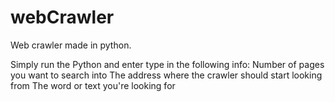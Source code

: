 # webCrawler
Web crawler made in python.

Simply run the Python and enter type in the following info:
Number of pages you want to search into
The address where the crawler should start looking from
The word or text you're looking for


